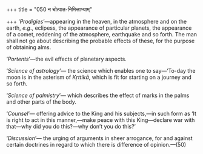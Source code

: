 +++
title = "050 न चोत्पात-निमित्ताभ्याम्"

+++
‘*Prodigies*’—appearing in the heaven, in the atmosphere and on the
earth, *e.g*., eclipess, the appearance of particular planets, the
appearance of a comet, reddening of the atmosphere, earthquake and so
forth. The man shall not go about describing the probable effects of
these, for the purpose of obtaining alms.

‘*Portents*’—the evil effects of planetary aspects.

‘*Science of astrology*’— the science which enables one to say—‘To-day
the moon is in the asterism of *Kṛttikā*, which is fit for starting on a
journey and so forth.

‘*Science of palmistry*’— which describes the effect of marks in the
palms and other parts of the body.

‘*Counsel*’— offering advice to the King and his subjects,—in such form
as ‘It is right to act in this manner,—make peace with this King—declare
war with that—why did you do this?—why don’t you do this?’

‘*Discussion*’— the urging of arguments in sheer arrogance, for and
against certain doctrines in regard to which there is difference of
opinion.—(50)


